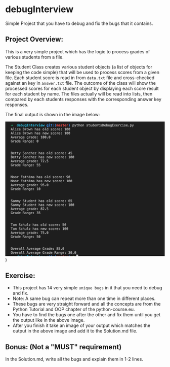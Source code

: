 # debugInterview

Simple Project that you have to debug and fix the bugs that it contains. 
## Project Overview: 

This is a very simple project which has the logic to process grades of various students from a file.

The Student Class creates various student objects (a list of objects for keeping the code simple) that will be used to process scores from a given file. Each student score is read in from `data.txt` file and cross-checked against an key in `answer.txt` file. The outcome of the class will show the processed scores for each student object by displaying each score result for each student by name. The files actually will be read into lists, then compared by each students responses with the corresponding answer key responses.

The final output is shown in the image below: 

![Final output](./final-output.png))

## Exercise: 

- This project has 14 very simple `unique bugs` in it that you need to debug and fix. 
- Note: A same bug can repeat more than one time in different places. 
- These bugs are very straight forward and all the concepts are from the Python Tutorial and OOP chapter of the python-course.eu. 
- You have to find the bugs one after the other and fix them until you get the output like in the above image. 
- After you finish it take an image of your output which matches the output in the above image and add it to the Solution.md file.

## Bonus: (Not a "MUST" requirement) 

In the Solution.md, write all the bugs and explain them in 1-2 lines.  


